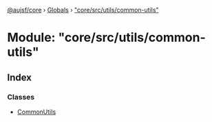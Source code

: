 [@aujsf/core](../README.md) › [Globals](../globals.md) › ["core/src/utils/common-utils"](_core_src_utils_common_utils_.md)

# Module: "core/src/utils/common-utils"

## Index

### Classes

* [CommonUtils](../classes/_core_src_utils_common_utils_.commonutils.md)
